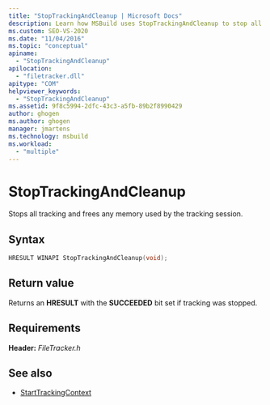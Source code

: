 ```yaml
---
title: "StopTrackingAndCleanup | Microsoft Docs"
description: Learn how MSBuild uses StopTrackingAndCleanup to stop all tracking and free any memory used by the tracking session.
ms.custom: SEO-VS-2020
ms.date: "11/04/2016"
ms.topic: "conceptual"
apiname:
  - "StopTrackingAndCleanup"
apilocation:
  - "filetracker.dll"
apitype: "COM"
helpviewer_keywords:
  - "StopTrackingAndCleanup"
ms.assetid: 9f8c5994-2dfc-43c3-a5fb-89b2f8990429
author: ghogen
ms.author: ghogen
manager: jmartens
ms.technology: msbuild
ms.workload:
  - "multiple"
---
```

# StopTrackingAndCleanup

Stops all tracking and frees any memory used by the tracking session.

## Syntax

```cpp
HRESULT WINAPI StopTrackingAndCleanup(void);
```

## Return value

 Returns an **HRESULT** with the **SUCCEEDED** bit set if tracking was stopped.

## Requirements

 **Header:** *FileTracker.h*

## See also

- [StartTrackingContext](../msbuild/starttrackingcontext.md)